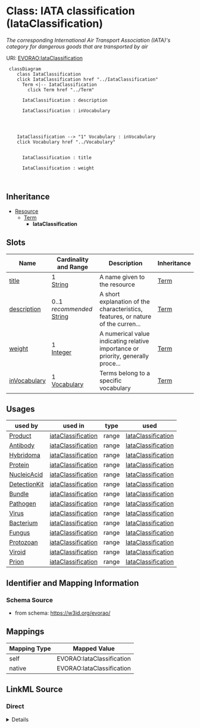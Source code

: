 

# Class: IATA classification (IataClassification) 


_The corresponding International Air Transport Association (IATA)'s category for dangerous goods that are transported by air_





URI: [EVORAO:IataClassification](https://w3id.org/evorao/IataClassification)






```mermaid
 classDiagram
    class IataClassification
    click IataClassification href "../IataClassification"
      Term <|-- IataClassification
        click Term href "../Term"
      
      IataClassification : description
        
      IataClassification : inVocabulary
        
          
    
    
    IataClassification --> "1" Vocabulary : inVocabulary
    click Vocabulary href "../Vocabulary"

        
      IataClassification : title
        
      IataClassification : weight
        
      
```





## Inheritance
* [Resource](Resource.md)
    * [Term](Term.md)
        * **IataClassification**



## Slots

| Name | Cardinality and Range | Description | Inheritance |
| ---  | --- | --- | --- |
| [title](title.md) | 1 <br/> [String](String.md) | A name given to the resource | [Term](Term.md) |
| [description](description.md) | 0..1 _recommended_ <br/> [String](String.md) | A short explanation of the characteristics, features, or nature of the curren... | [Term](Term.md) |
| [weight](weight.md) | 1 <br/> [Integer](Integer.md) | A numerical value indicating relative importance or priority, generally proce... | [Term](Term.md) |
| [inVocabulary](inVocabulary.md) | 1 <br/> [Vocabulary](Vocabulary.md) | Terms belong to a specific vocabulary | [Term](Term.md) |





## Usages

| used by | used in | type | used |
| ---  | --- | --- | --- |
| [Product](Product.md) | [iataClassification](iataClassification.md) | range | [IataClassification](IataClassification.md) |
| [Antibody](Antibody.md) | [iataClassification](iataClassification.md) | range | [IataClassification](IataClassification.md) |
| [Hybridoma](Hybridoma.md) | [iataClassification](iataClassification.md) | range | [IataClassification](IataClassification.md) |
| [Protein](Protein.md) | [iataClassification](iataClassification.md) | range | [IataClassification](IataClassification.md) |
| [NucleicAcid](NucleicAcid.md) | [iataClassification](iataClassification.md) | range | [IataClassification](IataClassification.md) |
| [DetectionKit](DetectionKit.md) | [iataClassification](iataClassification.md) | range | [IataClassification](IataClassification.md) |
| [Bundle](Bundle.md) | [iataClassification](iataClassification.md) | range | [IataClassification](IataClassification.md) |
| [Pathogen](Pathogen.md) | [iataClassification](iataClassification.md) | range | [IataClassification](IataClassification.md) |
| [Virus](Virus.md) | [iataClassification](iataClassification.md) | range | [IataClassification](IataClassification.md) |
| [Bacterium](Bacterium.md) | [iataClassification](iataClassification.md) | range | [IataClassification](IataClassification.md) |
| [Fungus](Fungus.md) | [iataClassification](iataClassification.md) | range | [IataClassification](IataClassification.md) |
| [Protozoan](Protozoan.md) | [iataClassification](iataClassification.md) | range | [IataClassification](IataClassification.md) |
| [Viroid](Viroid.md) | [iataClassification](iataClassification.md) | range | [IataClassification](IataClassification.md) |
| [Prion](Prion.md) | [iataClassification](iataClassification.md) | range | [IataClassification](IataClassification.md) |






## Identifier and Mapping Information







### Schema Source


* from schema: https://w3id.org/evorao/




## Mappings

| Mapping Type | Mapped Value |
| ---  | ---  |
| self | EVORAO:IataClassification |
| native | EVORAO:IataClassification |







## LinkML Source

<!-- TODO: investigate https://stackoverflow.com/questions/37606292/how-to-create-tabbed-code-blocks-in-mkdocs-or-sphinx -->

### Direct

<details>
```yaml
name: IataClassification
description: The corresponding International Air Transport Association (IATA)'s category
  for dangerous goods that are transported by air
title: IATA classification
from_schema: https://w3id.org/evorao/
is_a: Term

```
</details>

### Induced

<details>
```yaml
name: IataClassification
description: The corresponding International Air Transport Association (IATA)'s category
  for dangerous goods that are transported by air
title: IATA classification
from_schema: https://w3id.org/evorao/
is_a: Term
attributes:
  title:
    name: title
    description: A name given to the resource
    title: title
    comments:
    - 'The title of the item should be as short and descriptive as possible. E.g.
      for virus products it should basically be based on the following Pattern:

      ''Virus name'', ''virus host type'', ''collection year'', ''country of collection''
      ex ''suspected epidemiological origin'', ''genotype'', ''strain'', ''variant
      name or specific feature'
    from_schema: https://w3id.org/evorao/
    close_mappings:
    - rdfs:label
    - schema:name
    rank: 1000
    slot_uri: dct:title
    alias: title
    owner: IataClassification
    domain_of:
    - Term
    - Dataset
    - DataService
    - Publication
    - License
    - Certification
    range: string
    required: true
    multivalued: false
  description:
    name: description
    description: A short explanation of the characteristics, features, or nature of
      the current item
    title: description
    comments:
    - 'Describe this item in few lines. This description will serve as a summary to
      present the resource.

      '
    from_schema: https://w3id.org/evorao/
    exact_mappings:
    - schema:description
    close_mappings:
    - schema:description
    rank: 1000
    slot_uri: dct:description
    alias: description
    owner: IataClassification
    domain_of:
    - Term
    - Dataset
    - DataService
    - PersonOrOrganization
    - File
    - ContactPoint
    - License
    - Certification
    range: string
    required: false
    recommended: true
    multivalued: false
  weight:
    name: weight
    description: A numerical value indicating relative importance or priority, generally
      processed in ascending order. This weight helps prioritize content when organizing
      or processing data. Its value can be negative, with a default set to 0
    title: weight
    comments:
    - The lowest weighted Data providers are triggered first, this may be usefull
      to populate at first entities that are referenced by others (e.g. Version ahead
      of Rank ahead of Taxon)
    from_schema: https://w3id.org/evorao/
    close_mappings:
    - adms:status
    rank: 1000
    ifabsent: int(0)
    alias: weight
    owner: IataClassification
    domain_of:
    - Term
    - DataProvider
    range: integer
    required: true
    multivalued: false
  inVocabulary:
    name: inVocabulary
    description: Terms belong to a specific vocabulary
    title: in Vocabulary
    from_schema: https://w3id.org/evorao/
    close_mappings:
    - wdp:P972
    rank: 1000
    alias: inVocabulary
    owner: IataClassification
    domain_of:
    - Term
    range: Vocabulary
    required: true
    multivalued: false

```
</details>